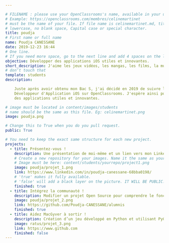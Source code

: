 ```yaml
---

# FILENAME : please use your OpenClassrooms's name, available in your url.
# Example: https://openclassrooms.com/membres/celinemartinet
# must be the name of your file. If file name is celinemartinet.md, title is celinemartinet.
# lowercase, no blank space, Capital case or special character.
title: poudja
# First name or full name
name: Poudja CANESSANE
date: 2019-12-23 16:44
# One line.
# If you need more space, go to the next line and add 4 spaces on the left, as in 'description'.
objective: Développer des applications iOS utiles et innovantes.
short_description: J'aime les jeux vidéos, les mangas, les films, la musique, la danse, la nourriture.
# don't touch that
template: students
description: 

    Juste après avoir obtenu mon Bac S, j'ai décidé en 2019 de suivre le parcours diplômant
    Développeur d'Application iOS sur OpenClassrooms. J'espère ainsi pouvoir développer 
    des applications utiles et innovantes.

# image must be located in content/images/students
# name should be the same as this file. Eg: celinemartinet.png
image: poudja.png

# Change this to True when you do you pull request.
public: True

# You need to keep the exact same structure for each new project.
projects:
  - title: Présentez-vous !
    description: Une présentation de moi-même et un lien vers mon LinkedIn.
    # Create a new repository for your images. Name it the same as your nickname and profile picture.
    # Image must be here: content/students/yourrepo/project1.png
    image: poudja/projet_1.png
    link: https://www.linkedin.com/in/poudja-canessane-68bba0198/
    # 'true' makes it fully available.
    # 'false' will add a black layer on the picture. IT WILL BE PUBLIC!
    finished: true
  - title: Intégrez la communauté !
    description: Modifier un projet Open Source pour comprendre le fonctionnement de Git, de Github et des pull requests. 
    image: poudja/projet_2.png
    link: https://github.com/Poudja-CANESSANE/alumnis
    finished: true
  - title: Aidez MacGyver à sortir !
    description: Création d’un jeu développé en Python et utilisant PyGame.
    image: ratus/projet_3.png
    link: https://www.github.com
    finished: false
---
```

